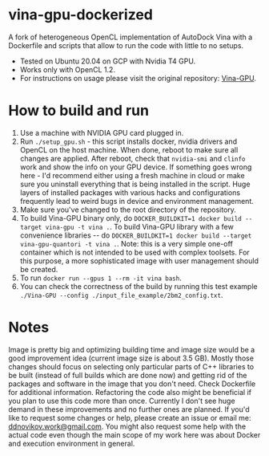 # vina-gpu-dockerized 

A fork of heterogeneous OpenCL implementation of AutoDock Vina with a Dockerfile and scripts that allow to run the code with little to no setups.
 
- Tested on Ubuntu 20.04 on GCP with Nvidia T4 GPU.
- Works only with OpenCL 1.2.
- For instructions on usage please visit the original repository: [Vina-GPU](https://github.com/DeltaGroupNJUPT/Vina-GPU).

# How to build and run

1. Use a machine with NVIDIA GPU card plugged in. 
2. Run `./setup_gpu.sh` - this script installs docker, nvidia drivers and OpenCL on the host machine. When done, reboot to make sure all changes are applied. After reboot, check that `nvidia-smi` and `clinfo` work and show the info on your GPU device. If something goes wrong here - I'd recommend either using a fresh machine in cloud or make sure you uninstall everything that is being installed in the script. Huge layers of installed packages with various hacks and configurations frequently lead to weird bugs in device and environment management.
3. Make sure you've changed to the root directory of the repository.
4. To build Vina-GPU binary only, do `DOCKER_BUILDKIT=1 docker build --target vina-gpu -t vina .`. To build Vina-GPU library with a few convenience libraries -- do `DOCKER_BUILDKIT=1 docker build --target vina-gpu-quantori -t vina .`. Note: this is a very simple one-off container which is not intended to be used with complex toolsets. For this purpose, a more sophisticated image with user management should be created.
5. To run `docker run --gpus 1 --rm -it vina bash`. 
6. You can check the correctness of the build by running this test example `./Vina-GPU --config ./input_file_example/2bm2_config.txt`.

# Notes

Image is pretty big and optimizing building time and image size would be a good improvement idea (current image size is about 3.5 GB). Mostly those changes should focus on selecting only particular parts of C++ libraries to be built (instead of full builds which are done now) and getting rid of the packages and software in the image that you don't need. Check Dockerfile for additional information. Refactoring the code also might be beneficial if you plan to use this code more than once.
Currently I don't see huge demand in these improvements and no further ones are planned. If you'd like to request some changes or help, please create an issue or email me: ddnovikov.work@gmail.com. You might also request some help with the actual code even though the main scope of my work here was about Docker and execution environment in general.
